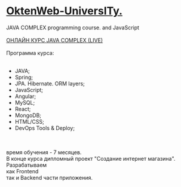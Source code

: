 # <strong><a href="https://owu.com.ua/kursy-programuvannya-online/kurs-java-online/" target="_blank">OktenWeb-UniversITy.</strong></a><br>
  JAVA COMPLEX programming course.
and JavaScript<br><br><a href="https://owu.com.ua/kursy-programuvannya-online/kurs-java-online/">ОНЛАЙН КУРС JAVA COMPLEX (LIVE)</a><br><br>Программа курса:<br><br><ul>
<li>JAVA;</li>
<li>Spring;</li>
<li>JPA. Hibernate. ORM layers;</li>
<li>JavaScript;</li>
<li>Angular;</li>
<li>MySQL;</li>
<li>React;</li>
<li>MongoDB;</li>
<li>HTML/CSS;</li>
<li>DevOps Tools & Deploy;</li>
</ul><br><br>
время обучения - 7 месяцев.<br>
В конце курса дипломный проект "Создание интернет магазина".<br>
Разрабатываем <br>
как Frontend <br>
так и Backend части приложения.<br>
